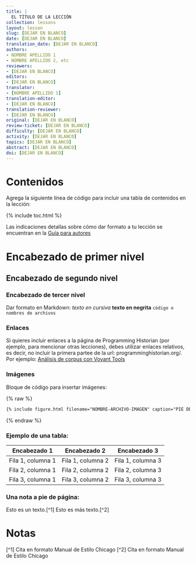 ```yaml
---
title: |
  EL TÍTULO DE LA LECCIÓN
collection: lessons
layout: lesson
slug: [DEJAR EN BLANCO]
date: [DEJAR EN BLANCO]
translation_date: [DEJAR EN BLANCO]
authors:
- NOMBRE APELLIDO 1
- NOMBRE APELLIDO 2, etc
reviewers:
- [DEJAR EN BLANCO]
editors:
- [DEJAR EN BLANCO]
translator:
- [NOMBRE APELLIDO 1]
translation-editor:
- [DEJAR EN BLANCO]
translation-reviewer:
- [DEJAR EN BLANCO]
original: [DEJAR EN BLANCO]
review-ticket: [DEJAR EN BLANCO]
difficulty: [DEJAR EN BLANCO]
activity: [DEJAR EN BLANCO]
topics: [DEJAR EN BLANCO]
abstract: [DEJAR EN BLANCO]
doi: [DEJAR EN BLANCO]
---
```


# Contenidos

Agrega la siguiente línea de código para incluir una tabla de contenidos en la lección:

{% include toc.html %}

Las indicaciones detallas sobre cómo dar formato a tu lección se encuentran en la [Guía para autores](https://programminghistorian.org/es/guia-para-autores)


# Encabezado de primer nivel
## Encabezado de segundo nivel
### Encabezado de tercer nivel

Dar formato en Markdown:
*texto en cursiva*
**texto en negrita**
`código o nombres de archivos`

### Enlaces
Si quieres incluir enlaces a la página de Programming Historian (por ejemplo, para mencionar otras lecciones), debes utilizar enlaces relativos, es decir, no incluir la primera partee de la url: programminghistorian.org/. Por ejemplo: [Análisis de corpus con Voyant Tools](/es/lecciones/analisis-voyant-tools)

### Imágenes

Bloque de código para insertar imágenes:

{% raw %}
``` markdown
{% include figure.html filename="NOMBRE-ARCHIVO-IMAGEN" caption="PIE DE FOTO UTILIZANDO \"ESCAPED\" QUOTES" %}
```
{% endraw %}


### Ejemplo de una tabla:

| Encabezado 1 | Encabezado 2 | Encabezado 3 |
| --------- | --------- | --------- |
| Fila 1, columna 1 | Fila 1, columna 2 | Fila 1, columna 3|
| Fila 2, columna 1 | Fila 2, columna 2 | Fila 2, columna 3|
| Fila 3, columna 1 | Fila 3, columna 2 | Fila 3, columna 3|

### Una nota a pie de página:

Esto es un texto.[^1]
Esto es más texto.[^2]

# Notas
[^1] Cita en formato Manual de Estilo Chicago
[^2] Cita en formato Manual de Estilo Chicago
